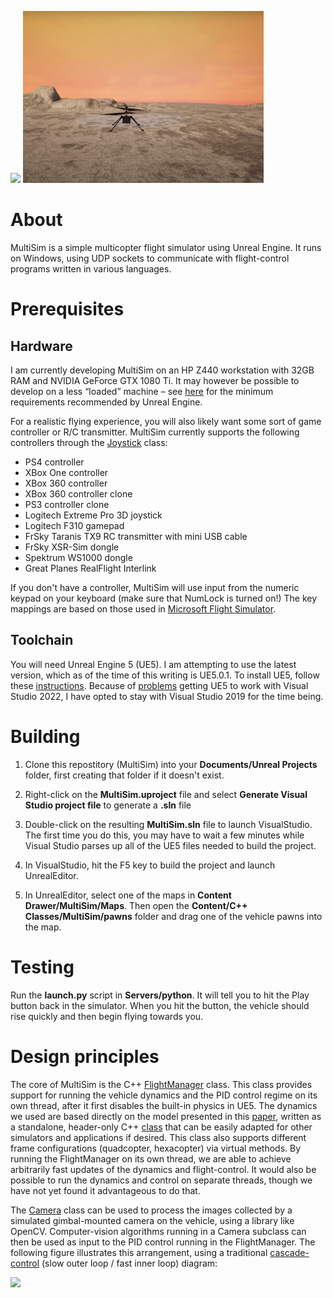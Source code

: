 <a href="https://www.youtube.com/watch?v=mobemDcX9ew"><img src="Extras/media/IndoorScene.png" height=275></a>
<a href="https://www.youtube.com/watch?v=h6107MBgQ98"><img src="Extras/media/Mars2.png" height=275></a>

# About

MultiSim is a simple multicopter flight simulator using Unreal Engine.  It runs on Windows, using UDP
sockets to communicate with flight-control programs written in various languages.

# Prerequisites

## Hardware

I am currently developing MultiSim on an HP Z440 workstation with 32GB
RAM and NVIDIA GeForce GTX 1080 Ti. It may however be possible to develop on a
less &ldquo;loaded&rdquo; machine &ndash; see
[here](https://docs.unrealengine.com/4.27/en-US/Basics/InstallingUnrealEngine/RecommendedSpecifications/)
for the minimum requirements recommended by Unreal Engine.

For a realistic flying experience, you will also likely want some sort of game
controller or R/C transmitter.  MultiSim currently supports the following controllers
through the
[Joystick](https://github.com/simondlevy/MultiSim/blob/master/Source/MultiSim/Joystick.h)
class:

* PS4 controller
* XBox One controller
* XBox 360 controller
* XBox 360 controller clone
* PS3 controller clone
* Logitech Extreme Pro 3D joystick
* Logitech F310 gamepad
* FrSky Taranis TX9 RC transmitter with mini USB cable 
* FrSky XSR-Sim dongle
* Spektrum WS1000 dongle
* Great Planes RealFlight Interlink

If you don't have a controller, MultiSim will use input from the numeric keypad on your keyboard (make sure
that NumLock is turned on!)
The key mappings are based on those used in [Microsoft Flight Simulator](https://www.flightsimbooks.com/flightsimhandbook/keyboardcontrols.php#:~:text=Microsoft%20Flight%20Simulator%20Handbook%20%20%20Control%20,%20Keypad%202%20%2043%20more%20rows%20i).

## Toolchain

You will need Unreal Engine 5 (UE5). I am attempting to use the latest version, which as of the time of this
writing is UE5.0.1. To install UE5, follow these [instructions](https://docs.unrealengine.com/en-US/GettingStarted/Installation/index.html).
Because of
[problems](https://forums.unrealengine.com/t/unhandled-exception-when-building-blank-project-version-1-2-is-not-supported-version/510668/17)
getting UE5 to work with Visual Studio 2022, I have opted to stay with Visual Studio
2019 for the time being.

# Building

1. Clone this repostitory (MultiSim) into your
<b>Documents/Unreal Projects</b> folder, first creating that folder if it
doesn't exist.

2. Right-click on the <b>MultiSim.uproject</b> 
file and select <b>Generate Visual Studio project file</b> to generate a <b>.sln</b> file

3. Double-click on the resulting <b>MultiSim.sln</b> file to launch VisualStudio.  The first time
you do this, you may have to wait a few minutes while Visual Studio parses up all of the UE5 files needed
to build the project.

4. In VisualStudio, hit the F5 key to build the project and launch UnrealEditor.

5. In UnrealEditor, select one of the maps in <b>Content Drawer/MultiSim/Maps</b>. Then open the
<b>Content/C++ Classes/MultiSim/pawns</b> folder and drag one of the
vehicle pawns into the map. 

# Testing

Run the <b>launch.py</b> script in <b>Servers/python</b>.  It will tell you to hit the Play
button back in the simulator.  When you hit the button, the vehicle should rise quickly and then
begin flying towards you.

# Design principles

The core of MultiSim is the C++ 
[FlightManager](https://github.com/simondlevy/MultiSim/blob/master/Source/MultiSim/FlightManager.hpp) 
class. This class provides support for running the vehicle dynamics and the PID control
regime on its own thread, after it first disables the
built-in physics in UE5.  The dynamics we used are based directly on the model
presented in this [paper](https://infoscience.epfl.ch/record/97532/files/325.pdf), 
written as a standalone, header-only C++ 
[class](https://github.com/simondlevy/MultiSim/blob/master/Source/MultiSim/Dynamics.hpp)
that can be easily adapted for other simulators and applications if desired.
This class also supports different frame configurations (quadcopter,
hexacopter) via virtual methods. By running the FlightManager on its own
thread, we are able to achieve arbitrarily fast updates of the dynamics and
flight-control.  It would also be possible to run the dynamics and control on
separate threads, though we have not yet found it advantageous to do that.

The
[Camera](https://github.com/simondlevy/MultiSim/blob/master/Source/MultiSim/Camera.hpp)
class can be used to process
the images collected by a simulated gimbal-mounted camera on the vehicle, using
a library like OpenCV.  Computer-vision algorithms running in a Camera subclass can then be used
as input to the PID control running in the FlightManager.  The following figure
illustrates this arrangement, using a traditional
[cascade-control](https://controlguru.com/the-cascade-control-architecture/)
(slow outer loop / fast inner loop) diagram:

<img src="Extras/media/Control.png" width=800></a>
